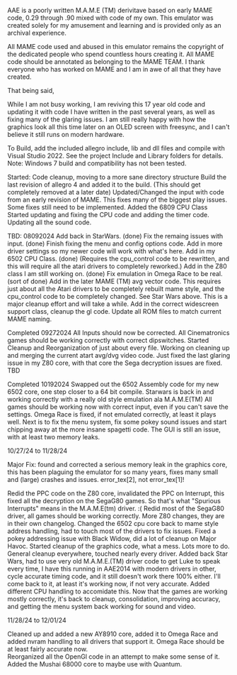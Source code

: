 AAE is a poorly written M.A.M.E (TM) derivitave based on early MAME code, 0.29 through .90 mixed with code of my own. This emulator was created solely for my amusement and learning and is provided only as an archival experience. 

All MAME code used and abused in this emulator remains the copyright of the dedicated people who spend countless hours creating it. All MAME code should be annotated as belonging to the MAME TEAM. I thank everyone who has worked on MAME and I am in awe of all that they have created. 

That being said, 

While I am not busy working, I am reviving this 17 year old code and updating it with code I have written in the past several years, as well as fixing many of the glaring issues. I am still really happy with how the graphics look all this time later on an OLED screen with freesync, and I can't believe it still runs on modern hardware. 

To Build, add the included allegro include, lib and dll files and compile with Visual Studio 2022. See the project Include and Library folders for details.
Note: Windows 7 build and compatibility has not been tested. 

Started:
Code cleanup, moving to a more sane directory structure
Build the last revision of allegro 4 and added it to the build. (This should get completely removed at a later date)
Updated/Changed the input with code from an early revision of MAME. This fixes many of the biggest play issues. Some fixes still need to be implemented.
Added the 6809 CPU Class
Started updating and fixing the CPU code and adding the timer code.
Updating all the sound code. 

TBD: 08092024
Add back in StarWars. (done)
Fix the remaing issues with input. (done)
Finish fixing the menu and config options code. 
Add in more driver settings so my newer code will work with what's here.
Add in my 6502 CPU Class. (done) (Requires the cpu_control code to be rewritten, and this will require all the atari drivers to completely reworked.)
Add in the Z80 class I am still working on. (done)
Fix emulation in Omega Race to be real. (sort of done)
Add in the later MAME (TM) avg vector code. This requires just about all the Atari drivers to be completely rebuilt mame style, and the cpu_control code to be completely changed. See Star Wars above. This is a major cleanup effort and will take a while.
Add in the correct widescreen support class, cleanup the gl code. 
Update all ROM files to match current MAME naming.

Completed 09272024
All Inputs should now be corrected. 
All Cinematronics games should be working correctly with correct dipswitches.
Started Cleanup and Reorganization of just about every file. 
Working on cleaning up and merging the current atart avg/dvg video code. 
Just fixed the last glaring issue in my Z80 core, with that core the Sega decryption issues are fixed. TBD

Completed 10192024
Swapped out the 6502 Assembly code for my new 6502 core, one step closer to a 64 bit compile.
Starwars is back in and working correctly with a really old style emulation ala M.A.M.E(TM)
All games should be working now with correct input, even if you can't save the settings. 
Omega Race is fixed, if not emulated correctly, at least it plays well.
Next is to fix the menu system, fix some pokey sound issues and start chipping away at the more insane spagetti code.
The GUI is still an issue, with at least two memory leaks.

10/27/24 to 11/28/24

Major Fix: found and corrected a serious memory leak in the graphics core, this has been plaguing the emulator for so many years, fixes many small and (large) crashes and issues. error_tex[2], not error_tex[1]! 

Redid the PPC code on the Z80 core, invalidated the PPC on Interrupt, this fixed all the decryption on the SegaG80 games. So that's what "Spurious Interrupts" means in the M.A.M.E(tm) driver. :(
Redid most of the SegaG80 driver, all games should be working correctly. 
More Z80 changes, they are in their own changelog.
Changed the 6502 cpu core back to mame style address handling, had to touch most of the drivers to fix issues. Fixed a pokey addressing issue with Black Widow, did a lot of cleanup on Major Havoc. 
Started cleanup of the graphics code, what a mess. Lots more to do. 
General cleanup everywhere, touched nearly every driver. 
Added back Star Wars, had to use very old M.A.M.E.(TM) driver code to get Luke to speak every time, I have this running in AAE2014 with modern drivers in other, cycle accurate timing code, and it still doesn't work there 100% either. I'll come back to it, at least it's working now, if not very accurate. Added different CPU handling to accomidate this. 
Now that the games are working mostly correctly, it's back to cleanup, consolidation, improving accuracy, and getting the menu system back working for sound and video. 

11/28/24 to 12/01/24

Cleaned up and added a new AY8910 core, added it to Omega Race and added nvram handling to all drivers that support it. Omega Race should be at least fairly accurate now.  
Reorganized all the OpenGl code in an attempt to make some sense of it. Added the Mushai 68000 core to maybe use with Quantum.






